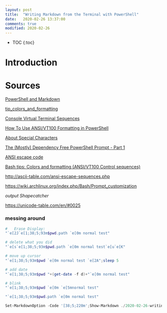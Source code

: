 ```yaml
---
layout: post
title:  "Writing Markdown from the Terminal with PowerShell"
date:   2020-02-26 13:37:00
comments: true
modified: 2020-02-26
---
```


* TOC
{:toc}

# Introduction

# Sources

[PowerShell and Markdown](https://ephos.github.io/posts/2018-8-1-PowerShell-Markdown#in-the-console)

[tip_colors_and_formatting](https://misc.flogisoft.com/bash/tip_colors_and_formatting)

[Console Virtual Terminal Sequences](https://docs.microsoft.com/en-us/windows/console/console-virtual-terminal-sequences#screen-colors)

[How To Use ANSI/VT100 Formatting in PowerShell](https://powershell.org/forums/topic/how-to-use-ansi-vt100-formatting-in-powershell-ooh-pretty-colors/)

[About Special Characters](https://docs.microsoft.com/en-us/powershell/module/microsoft.powershell.core/about/about_special_characters?view=powershell-7#escape-e)

[The (Mostly) Dependency Free PowerShell Prompt - Part 1 ](https://ephos.github.io/posts/2019-6-24-PowerShell-Prompt-1)

[ANSI escape code](https://en.wikipedia.org/wiki/ANSI_escape_code)

[Bash tips: Colors and formatting (ANSI/VT100 Control sequences)](https://misc.flogisoft.com/bash/tip_colors_and_formatting#terminals_compatibility)


http://ascii-table.com/ansi-escape-sequences.php

https://wiki.archlinux.org/index.php/Bash/Prompt_customization

_output Shapecatcher_

https://unicode-table.com/en/#0025

### messing around

```powershell
# 	Erase Display:
"`e[2J`e[1;38;5;93m$pwd.path `e[0m normal test"

# delete what you did
"`e[s`e[1;38;5;93m$pwd.path `e[0m normal test`e[u`e[K"

# move up cursor
"`e[1;38;5;93m$pwd `e[0m normal test `e[2A";sleep 5

# add date
"`e[1;38;5;93m$pwd "+(get-date -f d)+"`e[0m normal test"

# blink
"`e[1;38;5;93m$pwd `e[0m `e[5mnormal test"

```

```powershell
"`e[1;38;5;93m$pwd.path `e[0m normal test"
```

```powershell
Set-MarkdownOption -Code '[38;5;220m';Show-Markdown ./2020-02-26-writingMarkdownfromtheTerminalwithPowerShell.md
```